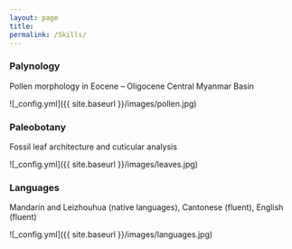 ```yaml
---
layout: page
title:
permalink: /Skills/
---
```



### Palynology

Pollen morphology in Eocene – Oligocene Central Myanmar Basin

![_config.yml]({{ site.baseurl }}/images/pollen.jpg)


### Paleobotany

Fossil leaf architecture and cuticular analysis

![_config.yml]({{ site.baseurl }}/images/leaves.jpg)


### Languages

Mandarin and Leizhouhua (native languages), Cantonese (fluent), English (fluent)

![_config.yml]({{ site.baseurl }}/images/languages.jpg)
